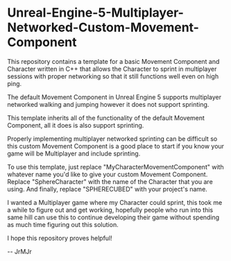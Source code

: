 # Unreal-Engine-5-Multiplayer-Networked-Custom-Movement-Component

This repository contains a template for a basic Movement Component and Character written in C++ that allows the Character to sprint in multiplayer sessions with proper networking so that it still functions well even on high ping.

The default Movement Component in Unreal Engine 5 supports multiplayer networked walking and jumping however it does not support sprinting.

This template inherits all of the functionality of the default Movement Component, all it does is also support sprinting.

Properly implementing multiplayer networked sprinting can be difficult so this custom Movement Component is a good place to start if you know your game will be Multiplayer and include sprinting.

To use this template, just replace "MyCharacterMovementComponent" with whatever name you'd like to give your custom Movement Component.  Replace "SphereCharacter" with the name of the Character that you are using.  And finally, replace "SPHERECUBED" with your project's name.

I wanted a Multiplayer game where my Character could sprint, this took me a while to figure out and get working, hopefully people who run into this same hill can use this to continue developing their game without spending as much time figuring out this solution.

I hope this repository proves helpful!

-- JrMJr
